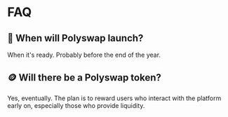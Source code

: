# FAQ

## 🚀 When will Polyswap launch?

When it's ready. Probably before the end of the year.

## 🪙 Will there be a Polyswap token?

Yes, eventually. The plan is to reward users who interact with the platform early on, especially those who provide liquidity.

